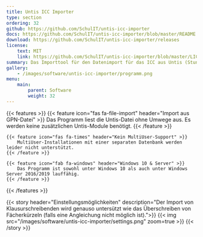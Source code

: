 ```yaml
---
title: Untis ICC Importer
type: section
ordering: 32
github: https://github.com/SchulIT/untis-icc-importer
docs: https://github.com/SchulIT/untis-icc-importer/blob/master/README.md
download: https://github.com/SchulIT/untis-icc-importer/releases
license:
    text: MIT
    link: https://github.com/SchulIT/untis-icc-importer/blob/master/LICENSE.md
summary: Das Importtool für den Datenimport für das ICC aus Untis (Stunden-, Vertretungs- und Klausurplan, Räume)
gallery:
    - /images/software/untis-icc-importer/programm.png
menu:
    main:
        parent: Software
        weight: 32
---
```


{{< features >}}
    {{< feature icon="fas fa-file-import" header="Import aus GPN-Datei" >}}
        Das Programm liest die Untis-Datei ohne Umwege aus. Es werden keine zusätzlichen Untis-Module benötigt.
    {{< /feature >}}

    {{< feature icon="fas fa-times" header="Kein MultiUser-Support" >}}
        MultiUser-Installationen mit einer separaten Datenbank werden leider nicht unterstützt.
    {{< /feature >}}

    {{< feature icon="fab fa-windows" header="Windows 10 & Server" >}}
        Das Programm ist sowohl unter Windows 10 als auch unter Windows Server 2016/2019 lauffähig.
    {{< /feature >}}
{{< /features >}}

{{< story header="Einstellungsmöglichkeiten" description="Der Import von Klausurschreibenden wird genauso untersützt wie das Überschreiben von Fächerkürzeln (falls eine Angleichung nicht möglich ist).">}}
    {{< img src="/images/software/untis-icc-importer/settings.png" zoom=true >}}
{{< /story >}}
